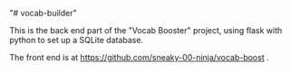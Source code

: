 "# vocab-builder" 

This is the back end part of the "Vocab Booster" project, using flask with python to set up a SQLite database. 

The front end is at https://github.com/sneaky-00-ninja/vocab-boost . 
